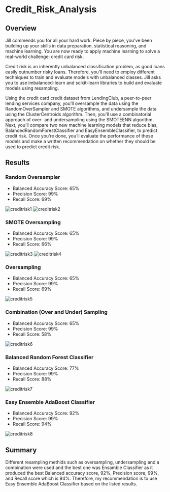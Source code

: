 # Credit_Risk_Analysis

## Overview

Jill commends you for all your hard work. Piece by piece, you’ve been building up your skills in data preparation, statistical reasoning, and machine learning. You are now ready to apply machine learning to solve a real-world challenge: credit card risk.

Credit risk is an inherently unbalanced classification problem, as good loans easily outnumber risky loans. Therefore, you’ll need to employ different techniques to train and evaluate models with unbalanced classes. Jill asks you to use imbalanced-learn and scikit-learn libraries to build and evaluate models using resampling.

Using the credit card credit dataset from LendingClub, a peer-to-peer lending services company, you’ll oversample the data using the RandomOverSampler and SMOTE algorithms, and undersample the data using the ClusterCentroids algorithm. Then, you’ll use a combinatorial approach of over- and undersampling using the SMOTEENN algorithm. Next, you’ll compare two new machine learning models that reduce bias, BalancedRandomForestClassifier and EasyEnsembleClassifier, to predict credit risk. Once you’re done, you’ll evaluate the performance of these models and make a written recommendation on whether they should be used to predict credit risk.

## Results

### Random Oversampler

* Balanced Accuracy Score: 65%
* Precision Score: 99%
* Recall Score: 69%

![creditrisk1](https://user-images.githubusercontent.com/107225715/201804853-f740e65a-a260-4392-8512-2296989a0b30.png)
![creditrisk2](https://user-images.githubusercontent.com/107225715/201804865-2bfea01b-aa03-448e-9acf-0d69d9f850ce.png)

### SMOTE Oversampling

* Balanced Accuracy Score: 65%
* Precision Score: 99%
* Recall Score: 66%

![creditrisk3](https://user-images.githubusercontent.com/107225715/201804875-bdbe7860-69ad-4d47-b523-0c71d8175420.png)
![creditrisk4](https://user-images.githubusercontent.com/107225715/201804883-bdf3987c-c1e6-4dd3-a5ef-57b1b5a008b5.png)

### Oversampling

* Balanced Accuracy Score: 65%
* Precision Score: 99%
* Recall Score: 69%

![creditrisk5](https://user-images.githubusercontent.com/107225715/201804890-b311dd38-188b-4aee-baa5-2ef84c18d31d.png)

### Combination (Over and Under) Sampling

* Balanced Accuracy Score: 65%
* Precision Score: 99%
* Recall Score: 58%

![creditrisk6](https://user-images.githubusercontent.com/107225715/201804900-d5c3d682-e83c-4ebc-89a6-5a44c834d202.png)

### Balanced Random Forest Classifier

* Balanced Accuracy Score: 77%
* Precision Score: 99%
* Recall Score: 88%

![creditrisk7](https://user-images.githubusercontent.com/107225715/201804919-21177b13-b2ff-44a2-bab9-1865a7d92962.png)

### Easy Ensemble AdaBoost Classifier

* Balanced Accuracy Score: 92%
* Precision Score: 99%
* Recall Score: 94%

![creditrisk8](https://user-images.githubusercontent.com/107225715/201804937-b8c1c5bc-b9fc-4e87-980a-f7f4f1e7eaa5.png)

## Summary

Different resampling methids such as oversampling, undersampling and a combination were used and the best one was Ensamble Classifier as it produced the best Balanced accuracy score, 92%, Precision score, 99%, and Recall score which is 94%. Therefore, my recommendation is to use Easy Ensemble AdaBoost Classifier based on the listed results. 
